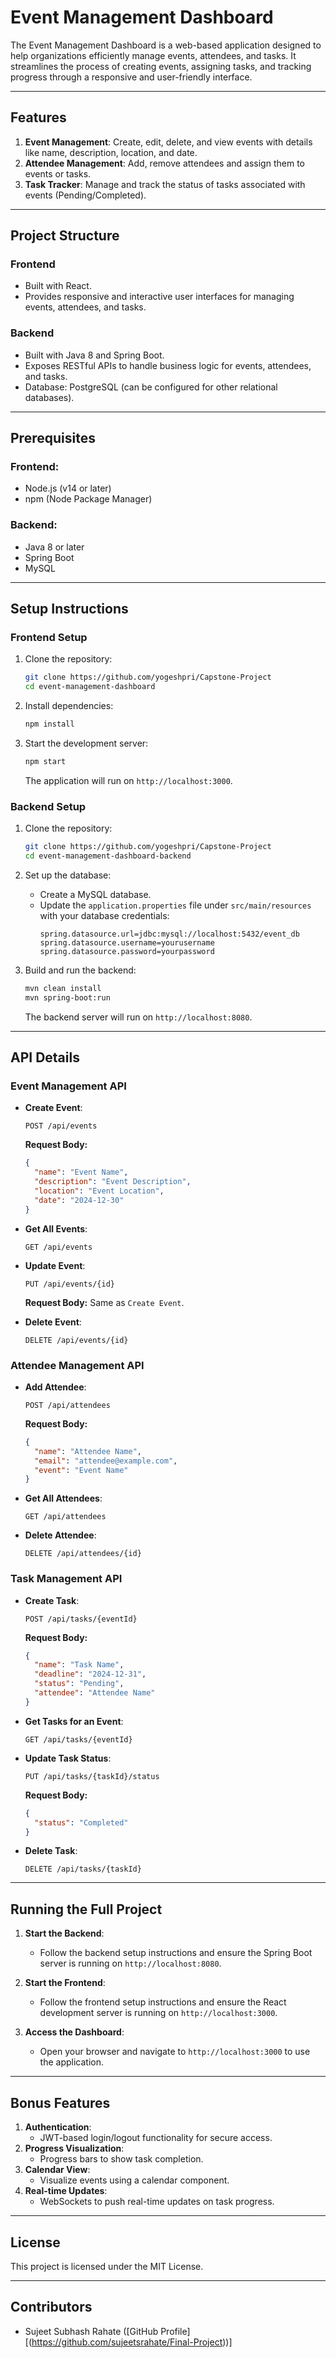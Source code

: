 # Event Management Dashboard

The Event Management Dashboard is a web-based application designed to help organizations efficiently manage events, attendees, and tasks. It streamlines the process of creating events, assigning tasks, and tracking progress through a responsive and user-friendly interface.

---

## Features

1. **Event Management**: Create, edit, delete, and view events with details like name, description, location, and date.
2. **Attendee Management**: Add, remove attendees and assign them to events or tasks.
3. **Task Tracker**: Manage and track the status of tasks associated with events (Pending/Completed).

---



## Project Structure

### Frontend
- Built with React.
- Provides responsive and interactive user interfaces for managing events, attendees, and tasks.

### Backend
- Built with Java 8 and Spring Boot.
- Exposes RESTful APIs to handle business logic for events, attendees, and tasks.
- Database: PostgreSQL (can be configured for other relational databases).

---

## Prerequisites

### Frontend:
- Node.js (v14 or later)
- npm (Node Package Manager)

### Backend:
- Java 8 or later
- Spring Boot
- MySQL

---

## Setup Instructions

### Frontend Setup

1. Clone the repository:
   ```bash
   git clone https://github.com/yogeshpri/Capstone-Project
   cd event-management-dashboard
   ```

2. Install dependencies:
   ```bash
   npm install
   ```

3. Start the development server:
   ```bash
   npm start
   ```

   The application will run on `http://localhost:3000`.

### Backend Setup

1. Clone the repository:
   ```bash
   git clone https://github.com/yogeshpri/Capstone-Project
   cd event-management-dashboard-backend
   ```

2. Set up the database:
   - Create a MySQL database.
   - Update the `application.properties` file under `src/main/resources` with your database credentials:
     ```properties
     spring.datasource.url=jdbc:mysql://localhost:5432/event_db
     spring.datasource.username=yourusername
     spring.datasource.password=yourpassword
     ```

3. Build and run the backend:
   ```bash
   mvn clean install
   mvn spring-boot:run
   ```

   The backend server will run on `http://localhost:8080`.

---

## API Details

### Event Management API

- **Create Event**:
  ```http
  POST /api/events
  ```
  **Request Body:**
  ```json
  {
    "name": "Event Name",
    "description": "Event Description",
    "location": "Event Location",
    "date": "2024-12-30"
  }
  ```

- **Get All Events**:
  ```http
  GET /api/events
  ```

- **Update Event**:
  ```http
  PUT /api/events/{id}
  ```
  **Request Body:** Same as `Create Event`.

- **Delete Event**:
  ```http
  DELETE /api/events/{id}
  ```

### Attendee Management API

- **Add Attendee**:
  ```http
  POST /api/attendees
  ```
  **Request Body:**
  ```json
  {
    "name": "Attendee Name",
    "email": "attendee@example.com",
    "event": "Event Name"
  }
  ```

- **Get All Attendees**:
  ```http
  GET /api/attendees
  ```

- **Delete Attendee**:
  ```http
  DELETE /api/attendees/{id}
  ```

### Task Management API

- **Create Task**:
  ```http
  POST /api/tasks/{eventId}
  ```
  **Request Body:**
  ```json
  {
    "name": "Task Name",
    "deadline": "2024-12-31",
    "status": "Pending",
    "attendee": "Attendee Name"
  }
  ```

- **Get Tasks for an Event**:
  ```http
  GET /api/tasks/{eventId}
  ```

- **Update Task Status**:
  ```http
  PUT /api/tasks/{taskId}/status
  ```
  **Request Body:**
  ```json
  {
    "status": "Completed"
  }
  ```

- **Delete Task**:
  ```http
  DELETE /api/tasks/{taskId}
  ```

---

## Running the Full Project

1. **Start the Backend**:
   - Follow the backend setup instructions and ensure the Spring Boot server is running on `http://localhost:8080`.

2. **Start the Frontend**:
   - Follow the frontend setup instructions and ensure the React development server is running on `http://localhost:3000`.

3. **Access the Dashboard**:
   - Open your browser and navigate to `http://localhost:3000` to use the application.

---

## Bonus Features

1. **Authentication**:
   - JWT-based login/logout functionality for secure access.
2. **Progress Visualization**:
   - Progress bars to show task completion.
3. **Calendar View**:
   - Visualize events using a calendar component.
4. **Real-time Updates**:
   - WebSockets to push real-time updates on task progress.

---

## License
This project is licensed under the MIT License.

---

## Contributors
- Sujeet Subhash Rahate ([GitHub Profile][(https://github.com/sujeetsrahate/Final-Project))]

